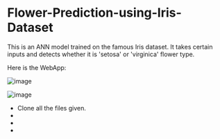 # Flower-Prediction-using-Iris-Dataset
This is an ANN model trained on the famous Iris dataset. It takes certain inputs and detects whether it is 'setosa' or 'virginica' flower type. 

Here is the WebApp:

![image](https://user-images.githubusercontent.com/65129632/134858931-41d0271e-0018-493c-a0bc-ea837e1ae12a.png)

![image](https://user-images.githubusercontent.com/65129632/134859070-7d72b4ab-286c-478d-a8a8-5b0d828a2caf.png)

<ul>
  <li>Clone all the files given.</li>
  <li></li>
  <li></li>
  <li></li>
  

</ul>
